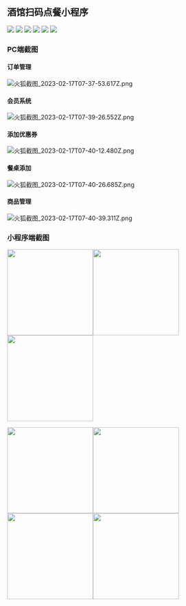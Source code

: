 ## 酒馆扫码点餐小程序
![](https://img.shields.io/github/stars/pandao/editor.md.svg) ![](https://img.shields.io/github/forks/pandao/editor.md.svg) ![](https://img.shields.io/github/tag/pandao/editor.md.svg) ![](https://img.shields.io/github/release/pandao/editor.md.svg) ![](https://img.shields.io/github/issues/pandao/editor.md.svg) ![](https://img.shields.io/bower/v/editor.md.svg)
### PC端截图
#### 订单管理
![火狐截图_2023-02-17T07-37-53.617Z.png](https://img1.imgtp.com/2023/02/17/nxa7Oa5y.png)
#### 会员系统
![火狐截图_2023-02-17T07-39-26.552Z.png](https://img1.imgtp.com/2023/02/17/VKYkmcpx.png)
#### 添加优惠券
![火狐截图_2023-02-17T07-40-12.480Z.png](https://img1.imgtp.com/2023/02/17/u9Z2t04c.png)
#### 餐桌添加
![火狐截图_2023-02-17T07-40-26.685Z.png](https://img1.imgtp.com/2023/02/17/gEqCrLuH.png)
#### 商品管理
![火狐截图_2023-02-17T07-40-39.311Z.png](https://img1.imgtp.com/2023/02/17/O9nMsD7k.png)

### 小程序端截图
<img src="https://img1.imgtp.com/2023/02/17/bgjOeu4u.jpg" width="200"/><img src="https://img1.imgtp.com/2023/02/17/3LIox0s4.png" width="200"/><img src="https://img1.imgtp.com/2023/02/17/LmoaIjwk.jpg" width="200"/>

<img src="https://img1.imgtp.com/2023/02/17/FbkoUtCx.png" width="200"/><img src="https://img1.imgtp.com/2023/02/17/pce28rKy.jpg" width="200"/><img src="https://img1.imgtp.com/2023/02/17/eeic23z5.jpg" width="200"/><img src="https://img1.imgtp.com/2023/02/17/5vGGwkbq.jpg" width="200"/>

